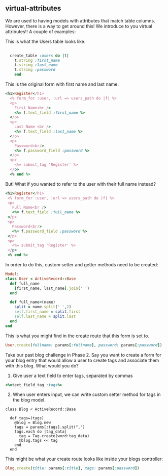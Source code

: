 ## virtual-attributes
We are used to having models with attributes that match table columns. However, there is a way to get around this! We introduce to you virtual attributes!! 
A couple of examples:

This is what the Users table looks like. 
```ruby
 
  create_table :users do |t|
    t.string :first_name
    t.string :last_name
    t.string :password
    end
```

This is the original form with first name and last name.
```ruby
<h1>Register</h1>
  <% form_for :user, :url => users_path do |f| %>
  <p>
    First Name<br />
    <%= f.text_field :first_name %>
  </p>
  <p>
    Last Name <br />
    <%= f.text_field :last_name %>
  </p>
  <p>
    Password<br/>
    <%= f.password_field :password %>
  </p>
  <p>
    <%= submit_tag 'Register' %>
  </p>
  <% end %>
 ```
 But! What if you wanted to refer to the user with their full name instead?
 ```ruby 
<h1>Register</h1>
  <% form_for :user, :url => users_path do |f| %>
  <p>
    Full Name<br />
    <%= f.text_field :full_name %>
  </p>
  <p>
    Password<br/>
    <%= f.password_field :password %>
  </p>
  <p>
    <%= submit_tag 'Register' %>
  </p>
  <% end %>
```

In order to do this, custom setter and getter methods need to be created:
```ruby
Model:
class User < ActiveRecord::Base
  def full_name
    [first_name, last_name].join(' ')
  end

  def full_name=(name)
    split = name.split(' ',2)
    self.first_name = split.first
    self.last_name = split.last
  end
end
```
This is what you might find in the create route that this form is set to.
```ruby
User.create(fullname: params[:fullname], password: params[:password])  
```        
Take our past blog challenge in Phase 2. Say you want to create a form for your blog entry that would allow a user to create tags and associate them with this blog. What would you do?

1) Give user a text field to enter tags, separated by commas

```ruby
<%=text_field_tag :tags%> 
```

2) When user enters input, we can write custom setter method for tags in the blog model.

```
class Blog < ActiveRecord::Base

  def tags=(tags)
    @blog = Blog.new
    tags = params[:tags].split(",")
    tags.each do |tag_data|
      tag = Tag.create(word:tag_data)
      @blog.tags << tag
    end
  end

```

This might be what your create route looks like inside your blogs controller:

```ruby
Blog.create(title: params[:title], tags: params[:password])
```  
